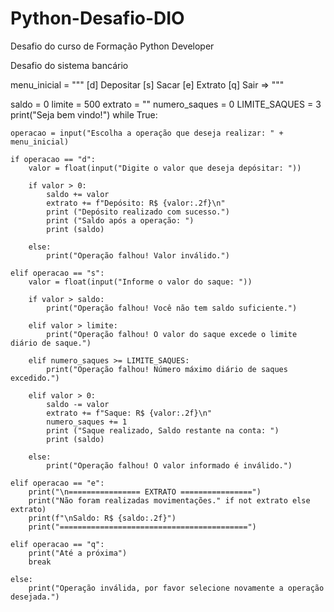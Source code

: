 # Python-Desafio-DIO
Desafio do curso de Formação Python Developer

Desafio do sistema bancário

menu_inicial = """
[d] Depositar
[s] Sacar
[e] Extrato
[q] Sair
=> """

saldo = 0
limite = 500
extrato = ""
numero_saques = 0
LIMITE_SAQUES = 3
print("Seja bem vindo!")
while True:

    operacao = input("Escolha a operação que deseja realizar: " + menu_inicial)

    if operacao == "d":
        valor = float(input("Digite o valor que deseja depósitar: "))

        if valor > 0:
            saldo += valor
            extrato += f"Depósito: R$ {valor:.2f}\n"
            print ("Depósito realizado com sucesso.")
            print ("Saldo após a operação: ")
            print (saldo)

        else:
            print("Operação falhou! Valor inválido.")

    elif operacao == "s":
        valor = float(input("Informe o valor do saque: "))

        if valor > saldo:
            print("Operação falhou! Você não tem saldo suficiente.")

        elif valor > limite:
            print("Operação falhou! O valor do saque excede o limite diário de saque.")

        elif numero_saques >= LIMITE_SAQUES:
            print("Operação falhou! Número máximo diário de saques excedido.")

        elif valor > 0:
            saldo -= valor
            extrato += f"Saque: R$ {valor:.2f}\n"
            numero_saques += 1
            print ("Saque realizado, Saldo restante na conta: ")
            print (saldo)

        else:
            print("Operação falhou! O valor informado é inválido.")

    elif operacao == "e":
        print("\n================ EXTRATO ================")
        print("Não foram realizadas movimentações." if not extrato else extrato)
        print(f"\nSaldo: R$ {saldo:.2f}")
        print("==========================================")

    elif operacao == "q":
        print("Até a próxima")
        break

    else:
        print("Operação inválida, por favor selecione novamente a operação desejada.") 
